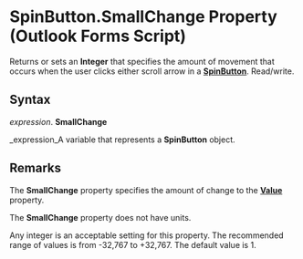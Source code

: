 
# SpinButton.SmallChange Property (Outlook Forms Script)

Returns or sets an  **Integer** that specifies the amount of movement that occurs when the user clicks either scroll arrow in a **[SpinButton](3221b356-1e68-9e14-48ab-4a30c38aa685.md)**. Read/write.


## Syntax

 _expression_. **SmallChange**

 _expression_A variable that represents a  **SpinButton** object.


## Remarks

The  **SmallChange** property specifies the amount of change to the **[Value](f0369b53-9e9c-003b-4345-2da9e469a338.md)** property.

The  **SmallChange** property does not have units.

Any integer is an acceptable setting for this property. The recommended range of values is from -32,767 to +32,767. The default value is 1.

